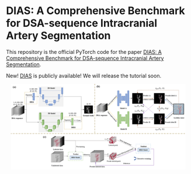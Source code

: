 # DIAS: A Comprehensive Benchmark for DSA-sequence Intracranial Artery Segmentation
This repository is the official PyTorch code for the paper [DIAS: A Comprehensive Benchmark for DSA-sequence Intracranial Artery Segmentation](https://arxiv.org/pdf/2306.12153.pdf).
<!-- This repository is the official PyTorch code for the paper '[PHTrans: Parallelly Aggregating Global and Local Representations for Medical Image Segmentation](https://arxiv.org/abs/2203.04568)' (Wentao Liu, Tong Tian, Weijin Xu, Huihua Yang, and Xipeng Pan) -->
New! [DIAS](https://drive.google.com/file/d/14LGnSEVpySNN4KJqhaI-n2YvEh4RTH3Q/view?usp=drive_link) is publicly available!
We will release the tutorial soon.

<div align="center">
  <img src="doc/method.png" width="95%">
</div>


